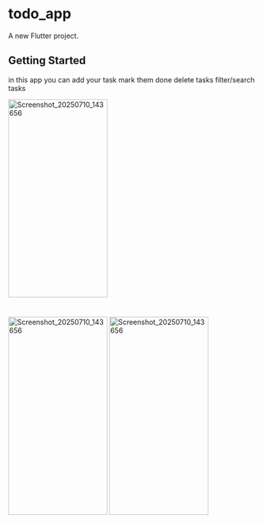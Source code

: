 # todo_app

A new Flutter project.

## Getting Started
in this app you can 
add your task 
mark them done
delete tasks
filter/search tasks
 

<img width="200" height="400" alt="Screenshot_20250710_143656" src="https://github.com/user-attachments/assets/dd5df324-79a9-4eb3-a94f-208696460464" />
<h1>          </h1>
<h1>          </h1>
<h1>          </h1>
<h1>          </h1>
<img width="200" height="400" alt="Screenshot_20250710_143656" src="https://github.com/user-attachments/assets/a31f243e-c6f0-4702-8f80-0f33cae033c4" />
<img width="200" height="400" alt="Screenshot_20250710_143656" src="https://github.com/user-attachments/assets/f437121e-c47c-4a70-9883-47c21e5d3159" />


